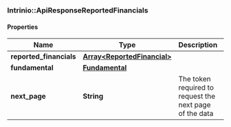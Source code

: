 ### Intrinio::ApiResponseReportedFinancials

#### Properties
Name | Type | Description | Notes
------------ | ------------- | ------------- | -------------
**reported_financials** | [**Array&lt;ReportedFinancial&gt;**](ReportedFinancial.md) |  | [optional] 
**fundamental** | [**Fundamental**](Fundamental.md) |  | [optional] 
**next_page** | **String** | The token required to request the next page of the data | [optional] 


